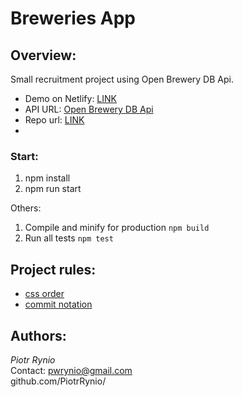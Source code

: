 # Breweries App

## Overview:

Small recruitment project using Open Brewery DB Api.

- Demo on Netlify: [LINK](https://samll-breweries-app.netlify.app/)
- API URL: [Open Brewery DB Api](https://api.openbrewerydb.org)
- Repo url: [LINK](https://github.com/PiotrRynio)
-

### Start:
 
1. npm install
2. npm run start

Others:

1. Compile and minify for production `npm build`
2. Run all tests `npm test`

## Project rules:

- [css order](https://css-tricks.com/poll-results-how-do-you-order-your-css-properties/)
- [commit notation](https://gist.github.com/brianclements/841ea7bffdb01346392c#type)

## Authors:

_Piotr Rynio_  
Contact:
pwrynio@gmail.com  
github.com/PiotrRynio/
